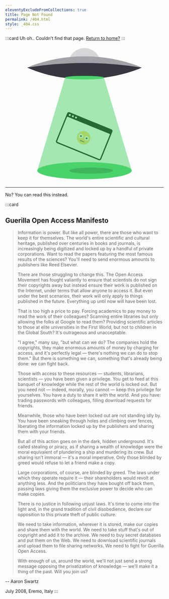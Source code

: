 ```yaml
---
eleventyExcludeFromCollections: true
title: Page Not Found
permalink: /404.html
style: _404.css
---
```


:::card
Uh oh.. Couldn't find that page. [Return to home?](/)
:::

<div class="animation" aria-label="404 animation">
      <svg id="i-fof" viewBox="0 0 520 450"><g id="i-fof-ship"><path id="i-fof-capsule" d="M260,9a53,53,0,0,0-53,53H313A53,53,0,0,0,260,9Z" fill="#D7D7DA"/><path id="i-fof-ship-top" d="M448,73H72s78-37,188-37S448,73,448,73Z" fill="#A2A2A9"/><path id="i-fof-ship-bottom" d="M448,73A1185.633,1185.633,0,0,0,72,73c80.173,34.484,144.2,37,188,37C370,110,448,73,448,73Z" fill="#37383F"/></g><g id="i-fof-browser"><rect id="i-fof-browser-canvas" x="179" y="243" width="160" height="109" rx="6" transform="translate(131.361 -75.723) rotate(22.162)" fill="#000000"/><g id="i-fof-browser-dots" fill="#FFFFFF"><circle cx="211.713" cy="228.029" r="3"/><circle cx="221.9" cy="232.179" r="3"/><circle cx="232.088" cy="236.328" r="3"/></g><rect id="i-fof-browser-body" x="180.737" y="258.557" width="152" height="89" rx="2" transform="translate(133.29 -74.459) rotate(22.162)" fill="#FFFFFF"/><g id="i-fof-emoji"><path d="M248.626,322.968A22,22,0,1,1,277.3,310.893,22,22,0,0,1,248.626,322.968Z" fill="#ffd764"/><path d="M264.3,311a7,7,0,1,1,9.124-3.843A7,7,0,0,1,264.3,311Z" fill="#fff"/><path d="M245.778,303.452a7,7,0,1,1,9.123-3.842A7,7,0,0,1,245.778,303.452Z" fill="#fff"/><path d="M258.5,317.274l-12.966-5.281a1,1,0,0,1,.755-1.853l12.966,5.282a1,1,0,0,1-.755,1.852Z" fill="#444"/><path d="M247.287,299.747a3,3,0,1,1,3.91-1.646A3,3,0,0,1,247.287,299.747Z" fill="#444"/><path d="M265.809,307.292a3,3,0,1,1,3.91-1.647A3,3,0,0,1,265.809,307.292Z" fill="#444"/></g></g><polygon id="i-fof-radar-body" points="415 410 105 410 196 106 324 106 415 410" fill="#4ad36b" opacity="0.5"/><ellipse id="i-fof-radar-bottom" cx="260" cy="410" rx="155" ry="28" fill="#4ad36b"/><ellipse id="i-fof-shadow" cx="282" cy="410" rx="72" ry="10" opacity="0.4" fill="#33874A"/><ellipse id="i-fof-radar-top" cx="260" cy="106" rx="64" ry="6" fill="#4ad36b"/></svg>
</div>


<hr>

No? You can read this instead.

:::card
## Guerilla Open Access Manifesto 

>Information is power. But like all power, there are those who want to keep it for 
themselves. The world's entire scientific and cultural heritage, published over centuries 
in books and journals, is increasingly being digitized and locked up by a handful of 
private corporations. Want to read the papers featuring the most famous results of the 
sciences? You'll need to send enormous amounts to publishers like Reed Elsevier. 
>
>There are those struggling to change this. The Open Access Movement has fought 
valiantly to ensure that scientists do not sign their copyrights away but instead ensure 
their work is published on the Internet, under terms that allow anyone to access it. But 
even under the best scenarios, their work will only apply to things published in the future. 
Everything up until now will have been lost. 
>
>That is too high a price to pay. Forcing academics to pay money to read the work of their 
colleagues? Scanning entire libraries but only allowing the folks at Google to read them? 
Providing scientific articles to those at elite universities in the First World, but not to 
children in the Global South? It's outrageous and unacceptable. 
>
>"I agree," many say, "but what can we do? The companies hold the copyrights, they 
make enormous amounts of money by charging for access, and it's perfectly legal — 
there's nothing we can do to stop them." But there is something we can, something that's 
already being done: we can fight back. 
>
>Those with access to these resources — students, librarians, scientists — you have been 
given a privilege. You get to feed at this banquet of knowledge while the rest of the world 
is locked out. But you need not — indeed, morally, you cannot — keep this privilege for 
yourselves. You have a duty to share it with the world. And you have: trading passwords 
with colleagues, filling download requests for friends. 
>
>Meanwhile, those who have been locked out are not standing idly by. You have been 
sneaking through holes and climbing over fences, liberating the information locked up by 
the publishers and sharing them with your friends. 
>
>But all of this action goes on in the dark, hidden underground. It's called stealing or 
piracy, as if sharing a wealth of knowledge were the moral equivalent of plundering a 
ship and murdering its crew. But sharing isn't immoral — it's a moral imperative. Only 
those blinded by greed would refuse to let a friend make a copy. 
>
>Large corporations, of course, are blinded by greed. The laws under which they operate 
require it — their shareholders would revolt at anything less. And the politicians they 
have bought off back them, passing laws giving them the exclusive power to decide who 
can make copies. 
>
>There is no justice in following unjust laws. It's time to come into the light and, in the 
grand tradition of civil disobedience, declare our opposition to this private theft of public 
culture. 
>
>We need to take information, wherever it is stored, make our copies and share them with 
the world. We need to take stuff that's out of copyright and add it to the archive. We need 
to buy secret databases and put them on the Web. We need to download scientific 
journals and upload them to file sharing networks. We need to fight for Guerilla Open 
Access. 
>
>With enough of us, around the world, we'll not just send a strong message opposing the 
privatization of knowledge — we'll make it a thing of the past. Will you join us? 

--
Aaron Swartz 

July 2008, Eremo, Italy
:::